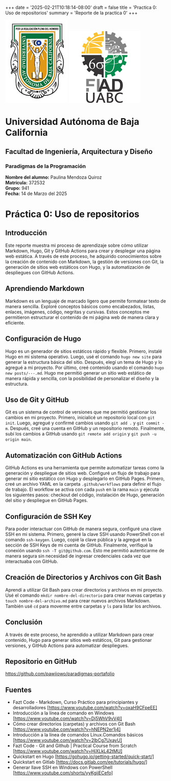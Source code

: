 +++
date = '2025-02-21T10:18:14-08:00'
draft = false
title = 'Practica 0:  Uso de repositorios'
summary = 'Reporte de la practica 0'
+++

![Logo de la escuela](images/logouabc.png)
![Logo de la facultad](images/logofiad.png)

# Universidad Autónoma de Baja California
## Facultad de Ingeniería, Arquitectura y Diseño
### Paradigmas de la Programación

**Nombre del alumno:** Paulina Mendoza Quiroz  
**Matrícula:** 372532  
**Grupo:** 941  
**Fecha:** 14 de Marzo del 2025

# Práctica 0: Uso de repositorios

## Introducción
Este reporte muestra mi proceso de aprendizaje sobre cómo utilizar Markdown, Hugo, Git y GitHub Actions para crear y desplegar una página web estática. A través de este proceso, he adquirido conocimientos sobre la creación de contenido con Markdown, la gestión de versiones con Git, la generación de sitios web estáticos con Hugo, y la automatización de despliegues con GitHub Actions.

## Aprendiendo Markdown
Markdown es un lenguaje de marcado ligero que permite formatear texto de manera sencilla. Exploré conceptos básicos como encabezados, listas, enlaces, imágenes, código, negritas y cursivas. Estos conceptos me permitieron estructurar el contenido de mi página web de manera clara y eficiente.

## Configuración de Hugo
Hugo es un generador de sitios estáticos rápido y flexible. Primero, instalé Hugo en mi sistema operativo. Luego, usé el comando `hugo new site` para generar la estructura básica del sitio. Después, elegí un tema de Hugo y lo agregué a mi proyecto. Por último, creé contenido usando el comando `hugo new posts/---.md`. Hugo me permitió generar un sitio web estático de manera rápida y sencilla, con la posibilidad de personalizar el diseño y la estructura.

## Uso de Git y GitHub
Git es un sistema de control de versiones que me permitió gestionar los cambios en mi proyecto. Primero, inicialicé un repositorio local con `git init`. Luego, agregué y confirmé cambios usando `git add .` y `git commit -m`. Después, creé una cuenta en GitHub y un repositorio remoto. Finalmente, subí los cambios a GitHub usando `git remote add origin` y `git push -u origin main`.

## Automatización con GitHub Actions
GitHub Actions es una herramienta que permite automatizar tareas como la generación y despliegue de sitios web. Configuré un flujo de trabajo para generar mi sitio estático con Hugo y desplegarlo en GitHub Pages. Primero, creé un archivo YAML en la carpeta `.github/workflows` para definir el flujo de trabajo. El workflow se activa con cada `push` en la rama `main` y ejecuta los siguientes pasos: checkout del código, instalación de Hugo, generación del sitio y despliegue en GitHub Pages. 

## Configuración de SSH Key
Para poder interactuar con GitHub de manera segura, configuré una clave SSH en mi sistema. Primero, generé la clave SSH usando PowerShell con el comando `ssh-keygen`. Luego, copié la clave pública y la agregué en la sección de SSH Keys de mi cuenta de GitHub. Finalmente, verifiqué la conexión usando `ssh -T git@github.com`. Esto me permitió autenticarme de manera segura sin necesidad de ingresar credenciales cada vez que interactuaba con GitHub.

## Creación de Directorios y Archivos con Git Bash
Aprendí a utilizar Git Bash para crear directorios y archivos en mi proyecto. Usé el comando `mkdir nombre-del-directorio` para crear nuevas carpetas y `touch nombre-del-archivo.md` para crear nuevos archivos Markdown. También usé `cd` para moverme entre carpetas y `ls` para listar los archivos. 

## Conclusión
A través de este proceso, he aprendido a utilizar Markdown para crear contenido, Hugo para generar sitios web estáticos, Git para gestionar versiones, y GitHub Actions para automatizar despliegues. 

## Repositorio en GitHub
https://github.com/pawiiowo/paradigmas-portafolio

## Fuentes
- Fazt Code - Markdown, Curso Práctico para principiantes y desarrolladores [https://www.youtube.com/watch?v=oxaH9CFpeEE]
- Introducción a la línea de comando en Windows [https://www.youtube.com/watch?v=Dj5WhV9vV4I]
- Cómo crear directorios (carpetas) y archivos con Git Bash [https://www.youtube.com/watch?v=hNEPN2er1j4]
- Introducción a la línea de comandos Línux.Comandos básicos [https://www.youtube.com/watch?v=2lbCg7UxayU]
- Fazt Code - Git and Github | Practical Course from Scratch [https://www.youtube.com/watch?v=HiXLkL42tMU]
- Quickstart en Hugo [https://gohugo.io/getting-started/quick-start/]
- Quickstart en Gitlab [https://docs.gitlab.com/ee/tutorials/hugo/]
- Generar llave SSH en Windows con PowerShell [https://www.youtube.com/shorts/yyKgiiECefo]